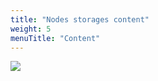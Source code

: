 ```yaml
---
title: "Nodes storages content"
weight: 5
menuTitle: "Content"
---
```



![](/images/proxcli_nodes_storages_content_help.png)
